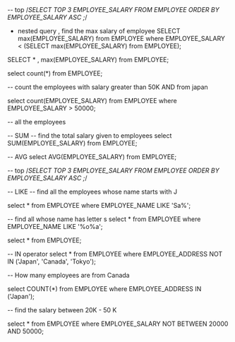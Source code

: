 ## 

-- top
/*SELECT TOP 3 EMPLOYEE_SALARY
FROM EMPLOYEE
ORDER BY EMPLOYEE_SALARY ASC ;*/



- nested query , find the max salary of employee
  SELECT max(EMPLOYEE_SALARY) from EMPLOYEE
  where EMPLOYEE_SALARY < (SELECT max(EMPLOYEE_SALARY) from EMPLOYEE);

SELECT * , max(EMPLOYEE_SALARY) from EMPLOYEE;

select count(*) from EMPLOYEE;


-- count the employees with salary greater than 50K AND from japan

select count(EMPLOYEE_SALARY) from EMPLOYEE where EMPLOYEE_SALARY > 50000;


-- all the employees

-- SUM
-- find the total salary given to employees
select SUM(EMPLOYEE_SALARY) from EMPLOYEE;

-- AVG
select AVG(EMPLOYEE_SALARY) from EMPLOYEE;


-- top
/*SELECT TOP 3 EMPLOYEE_SALARY
FROM EMPLOYEE
ORDER BY EMPLOYEE_SALARY ASC ;*/

-- LIKE
-- find all the employees whose name starts with J

select * from EMPLOYEE where EMPLOYEE_NAME LIKE 'Sa%';

-- find all whose name has letter s
select * from EMPLOYEE where EMPLOYEE_NAME LIKE '%o%a';


select *
from EMPLOYEE;

-- IN operator
select * from EMPLOYEE where EMPLOYEE_ADDRESS NOT IN ('Japan', 'Canada', 'Tokyo');


-- How many employees are from Canada


select COUNT(*) from EMPLOYEE where EMPLOYEE_ADDRESS IN ('Japan');



-- find the salary between 20K - 50 K

select * from EMPLOYEE where EMPLOYEE_SALARY NOT BETWEEN 20000 AND 50000;
